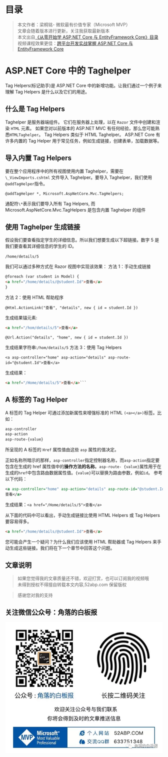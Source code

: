 # 目录

> 本文作者：梁桐铭- 微软最有价值专家（Microsoft MVP） </br>
> 文章会随着版本进行更新，关注我获取最新版本 </br>
> 本文出自[《从零开始学 ASP.NET Core 与 EntityFramework Core》目录](https://www.52abp.com/Wiki/mvc/latest) </br>
> 视频课程效果更佳：[跨平台开发实战掌握 ASP.NET Core 与 EntityFramework Core
> ](https://www.52abp.com/College/Course/1) </br>

# ASP.NET Core 中的 Taghelper

Tag Helpers(标记助手)是 ASP.NET Core 中的新增功能。让我们通过一个例子来理解 Tag Helpers 是什么以及它们的用途。

## 什么是 Tag Helpers

Taghelper 是服务器端组件。 它们在服务器上处理，以在 `Razor` 文件中创建和渲染 `HTML` 元素。 如果您对以前版本的 ASP.NET MVC 有任何经验，那么您可能熟悉`HTMLTaghelper`。 Tag Helpers 类似于 HTML Taghelper。 ASP.NET Core 有许多内置的 Tag Helper 用于常见任务，例如生成链接，创建表单，加载数据等。

## 导入内置 Tag Helpers

要在整个应用程序中的所有视图使用内置 Taghelper，需要在`\_ViewImports.cshtml` 文件导入 Taghelper。要导入 Taghelper，我们使用`@addTagHelper`指令。

```razor
@addTagHelper *, Microsoft.AspNetCore.Mvc.TagHelpers;
```

通配符`\*`表示我们要导入所有 Tag Helpers, 而 Microsoft.AspNetCore.Mvc.TagHelpers 是包含内置 Taghelper 的组件

## 使用 Taghelper 生成链接

假设我们要查看指定学生的详细信息。所以我们想要生成以下超链接。数字 5 是我们要查看其详细信息的学生的 ID。

`/home/details/5`

我们可以通过多种方式在 Razor 视图中实现该效果：
方法 1：手动生成链接

```html
@foreach (var student in Model) {
<a href="/home/details/@student.Id">查看</a>
}
```

方法 2：使用 HTML 帮助程序

```
@Html.ActionLink("查看", "details", new { id = student.Id })

```

生成结果锚元素:

```html
<a href="/hom/details/5">查看</a>
```

```
@Url.Action("details", "home", new { id = student.Id })
```

生成结果字符串:`/hom/details/5`
方法 3：使用 Tag Helpers

```
<a asp-controller="home" asp-action="details" asp-route-id="@student.Id">查看</a>
```

生成结果：

````html
<a href="/Home/details/5">查看</a>```
````

## A 标签的 Tag Helper

A 标签的 Tag Helper 可通过添加新属性来增强标准的 HTML `(<a></a>)`标签。比如：

```css
asp-controller
asp-action
asp-route-{value}
```

所呈现的 A 标签的 `Href` 属性值由这些 `asp` 属性的值决定。

正如名称所暗示的那样，`asp-controller`指定控制器名称，而`asp-action`指定要包含在生成的 href 属性值中的**操作方法的名称**。`asp-route- {value}`属性用于在生成的`href`中包含路由数据属性值。`{value}`可以替换为路由参数，例如`id`。
参考以下代码：

```xml
<a asp-controller="home" asp-action="details" asp-route-id="@student.Id">
查看</a>
```

生成结果：`<a href="/Home/details/5">查看</a>`

从下面的代码中可以看出，手动生成链接比使用 HTML Helpers 或 Tag Helpers 要容易得多。

```html
<a href="/home/details/@student.Id">查看</a>
```

您可能会产生一个疑问？为什么我们应该使用 HTML 帮助器或 Tag Helpers 来手动生成这些链接。我们将在下一个章节中回答这个问题。

## 文章说明

> 如果您觉得我的文章质量还不错，欢迎打赏，也可以订阅我的视频哦 </br>
> 未得到授权不得擅自转载本文内容,52abp.com 保留版权 </br>

> 感谢您对我的支持

## 关注微信公众号：角落的白板报

![公众号：角落的白板报](images/jiaoluowechat.png)
